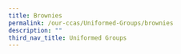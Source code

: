 ```yaml
---
title: Brownies
permalink: /our-ccas/Uniformed-Groups/brownies
description: ""
third_nav_title: Uniformed Groups
---
```

